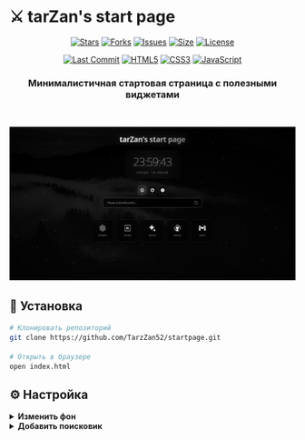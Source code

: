 # ⚔️ tarZan's start page

<p align="center">
  <a href="https://github.com/TarzZan52/startpage/stargazers"><img src="https://img.shields.io/github/stars/TarzZan52/startpage?style=for-the-badge&logo=starship&color=C9CBFF&logoColor=D9E0EE&labelColor=302D41" alt="Stars"></a>
  <a href="https://github.com/TarzZan52/startpage/network/members"><img src="https://img.shields.io/github/forks/TarzZan52/startpage?style=for-the-badge&logo=githubactions&color=F2CDCD&logoColor=D9E0EE&labelColor=302D41" alt="Forks"></a>
  <a href="https://github.com/TarzZan52/startpage/issues"><img src="https://img.shields.io/github/issues/TarzZan52/startpage?style=for-the-badge&logo=bilibili&color=F5E0DC&logoColor=D9E0EE&labelColor=302D41" alt="Issues"></a>
  <a href="https://github.com/TarzZan52/startpage"><img src="https://img.shields.io/github/repo-size/TarzZan52/startpage?style=for-the-badge&logo=github&color=ABE9B3&logoColor=D9E0EE&labelColor=302D41" alt="Size"></a>
  <a href="https://github.com/TarzZan52/startpage/blob/main/LICENSE"><img src="https://img.shields.io/github/license/TarzZan52/startpage?style=for-the-badge&logo=opensourceinitiative&color=DDB6F2&logoColor=D9E0EE&labelColor=302D41" alt="License"></a>
</p>

<p align="center">
  <a href="https://github.com/TarzZan52/startpage/commits/main"><img src="https://img.shields.io/github/last-commit/TarzZan52/startpage?style=for-the-badge&logo=git&color=F8BD96&logoColor=D9E0EE&labelColor=302D41" alt="Last Commit"></a>
  <a href="https://github.com/TarzZan52/startpage"><img src="https://img.shields.io/badge/HTML5-E34F26?style=for-the-badge&logo=html5&logoColor=white&labelColor=302D41" alt="HTML5"></a>
  <a href="https://github.com/TarzZan52/startpage"><img src="https://img.shields.io/badge/CSS3-1572B6?style=for-the-badge&logo=css3&logoColor=white&labelColor=302D41" alt="CSS3"></a>
  <a href="https://github.com/TarzZan52/startpage"><img src="https://img.shields.io/badge/JavaScript-F7DF1E?style=for-the-badge&logo=javascript&logoColor=black&labelColor=302D41" alt="JavaScript"></a>
</p>

<div align="center">
  <h3>Минималистичная стартовая страница с полезными виджетами</h3>
</div>

<br>

![screenshot](src/image.png)
## 🚀 Установка

```bash
# Клонировать репозиторий
git clone https://github.com/TarzZan52/startpage.git

# Открыть в браузере
open index.html
```

## ⚙️ Настройка

<details>
<summary><b>Изменить фон</b></summary>

Замените `src/wallpaper.jpg` на свое изображение
</details>

<details>
<summary><b>Добавить поисковик</b></summary>

```javascript
const searchEngines = {
    // ...существующие
    bing: { 
        url: 'https://www.bing.com/search?q=', 
        placeholder: 'Поиск в Bing...' 
    }
};
```
</details>
